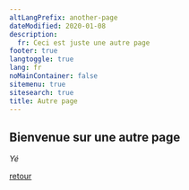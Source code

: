 ```yaml
---
altLangPrefix: another-page
dateModified: 2020-01-08
description:
  fr: Ceci est juste une autre page
footer: true
langtoggle: true
lang: fr
noMainContainer: false
sitemenu: true
sitesearch: true
title: Autre page
---
```


## Bienvenue sur une autre page

_Yé_

[retour](./page-test.html)

